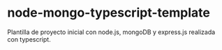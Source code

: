 # node-mongo-typescript-template
Plantilla de proyecto inicial con node.js, mongoDB y express.js realizada con typescript.

